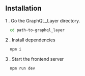 
## Installation

1 . Go the GraphQL_Layer directory.
```bash
  cd path-to-graphql_layer
```

2 . Install dependencies
```bash
  npm i
```
3 . Start the frontend server
```bash
  npm run dev
```
